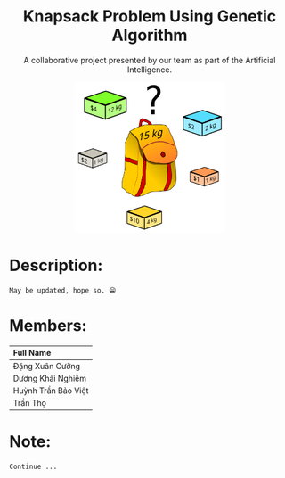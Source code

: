 <div style="text-align:center;">
    <h1>Knapsack Problem Using Genetic Algorithm</h1>
    <p style="font-size: em; font-weight: normal;">
        A collaborative project presented by our team as part of the Artificial Intelligence.
        </p>
    <img src="https://raw.githubusercontent.com/Avcuongy/Avcuongy/main/Pictures/Knapsack.svg.png" alt="Description of Image" style="width: 270px; height: 270px;">
    </p>
</div>


# Description: 
```
May be updated, hope so. 😁
```
# Members:

| Full Name                             |
| :------------------------------------ |
| Đặng Xuân Cường |
| Dương Khải Nghiêm |
| Huỳnh Trần Bảo Việt |
| Trần Thọ |

# Note:
```
Continue ...
```
